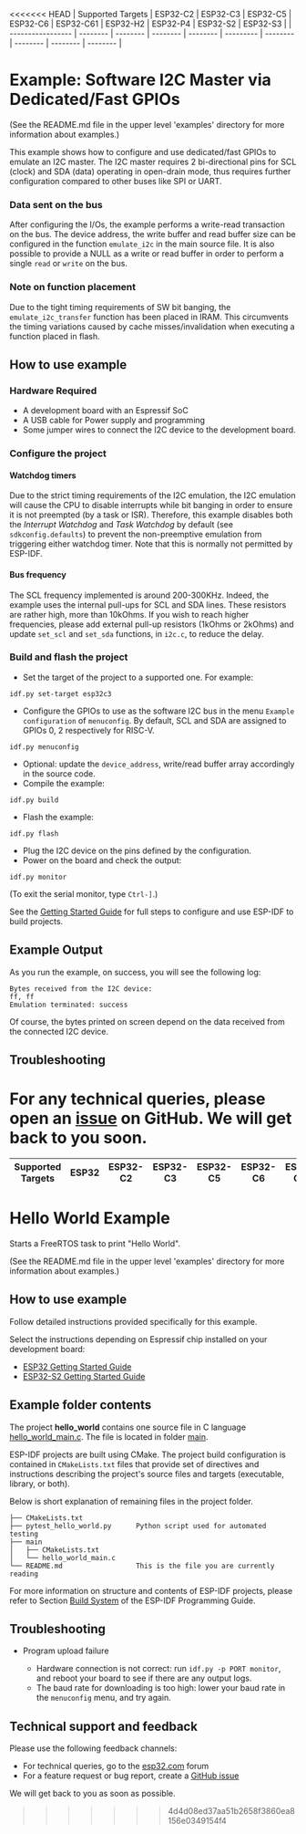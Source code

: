 <<<<<<< HEAD
| Supported Targets | ESP32-C2 | ESP32-C3 | ESP32-C5 | ESP32-C6 | ESP32-C61 | ESP32-H2 | ESP32-P4 | ESP32-S2 | ESP32-S3 |
| ----------------- | -------- | -------- | -------- | -------- | --------- | -------- | -------- | -------- | -------- |

# Example: Software I2C Master via Dedicated/Fast GPIOs

(See the README.md file in the upper level 'examples' directory for more information about examples.)

This example shows how to configure and use dedicated/fast GPIOs to emulate an I2C master. The I2C master requires 2 bi-directional pins for SCL (clock) and SDA (data) operating in open-drain mode, thus requires further configuration compared to other buses like SPI or UART.

### Data sent on the bus

After configuring the I/Os, the example performs a write-read transaction on the bus.
The device address, the write buffer and read buffer size can be configured in the function `emulate_i2c` in the main source file.
It is also possible to provide a NULL as a write or read buffer in order to perform a single `read` or `write` on the bus.

### Note on function placement

Due to the tight timing requirements of SW bit banging, the `emulate_i2c_transfer` function has been placed in IRAM. This circumvents the timing variations caused by cache misses/invalidation when executing a function placed in flash.

## How to use example

### Hardware Required

* A development board with an Espressif SoC
* A USB cable for Power supply and programming
* Some jumper wires to connect the I2C device to the development board.

### Configure the project

#### Watchdog timers

Due to the strict timing requirements of the I2C emulation, the I2C emulation will cause the CPU to disable interrupts while bit banging in order to ensure it is not preempted (by a task or ISR). Therefore, this example disables both the *Interrupt Watchdog* and *Task Watchdog* by default (see `sdkconfig.defaults`) to prevent the non-preemptive emulation from triggering either watchdog timer. Note that this is normally not permitted by ESP-IDF.

#### Bus frequency

The SCL frequency implemented is around 200-300KHz. Indeed, the example uses the internal pull-ups for SCL and SDA lines. These resistors are rather high, more than 10kOhms. If you wish to reach higher frequencies, please add external pull-up resistors (1kOhms or 2kOhms) and update `set_scl` and `set_sda` functions, in `i2c.c`, to reduce the delay.

### Build and flash the project

* Set the target of the project to a supported one. For example:
```
idf.py set-target esp32c3
```
* Configure the GPIOs to use as the software I2C bus in the menu `Example configuration` of `menuconfig`. By default, SCL and SDA are assigned to GPIOs 0, 2 respectively for RISC-V.
```
idf.py menuconfig
```
* Optional: update the `device_address`, write/read buffer array accordingly in the source code.
* Compile the example:
```
idf.py build
```
* Flash the example:
```
idf.py flash
```
* Plug the I2C device on the pins defined by the configuration.
* Power on the board and check the output:
```
idf.py monitor
```

(To exit the serial monitor, type ``Ctrl-]``.)

See the [Getting Started Guide](https://docs.espressif.com/projects/esp-idf/en/latest/get-started/index.html) for full steps to configure and use ESP-IDF to build projects.

## Example Output

As you run the example, on success, you will see the following log:

```
Bytes received from the I2C device:
ff, ff
Emulation terminated: success
```

Of course, the bytes printed on screen depend on the data received from the connected I2C device.

## Troubleshooting

For any technical queries, please open an [issue](https://github.com/espressif/esp-idf/issues) on GitHub. We will get back to you soon.
=======
| Supported Targets | ESP32 | ESP32-C2 | ESP32-C3 | ESP32-C5 | ESP32-C6 | ESP32-C61 | ESP32-H2 | ESP32-P4 | ESP32-S2 | ESP32-S3 | Linux |
| ----------------- | ----- | -------- | -------- | -------- | -------- | --------- | -------- | -------- | -------- | -------- | ----- |

# Hello World Example

Starts a FreeRTOS task to print "Hello World".

(See the README.md file in the upper level 'examples' directory for more information about examples.)

## How to use example

Follow detailed instructions provided specifically for this example.

Select the instructions depending on Espressif chip installed on your development board:

- [ESP32 Getting Started Guide](https://docs.espressif.com/projects/esp-idf/en/stable/get-started/index.html)
- [ESP32-S2 Getting Started Guide](https://docs.espressif.com/projects/esp-idf/en/latest/esp32s2/get-started/index.html)


## Example folder contents

The project **hello_world** contains one source file in C language [hello_world_main.c](main/hello_world_main.c). The file is located in folder [main](main).

ESP-IDF projects are built using CMake. The project build configuration is contained in `CMakeLists.txt` files that provide set of directives and instructions describing the project's source files and targets (executable, library, or both).

Below is short explanation of remaining files in the project folder.

```
├── CMakeLists.txt
├── pytest_hello_world.py      Python script used for automated testing
├── main
│   ├── CMakeLists.txt
│   └── hello_world_main.c
└── README.md                  This is the file you are currently reading
```

For more information on structure and contents of ESP-IDF projects, please refer to Section [Build System](https://docs.espressif.com/projects/esp-idf/en/latest/esp32/api-guides/build-system.html) of the ESP-IDF Programming Guide.

## Troubleshooting

* Program upload failure

    * Hardware connection is not correct: run `idf.py -p PORT monitor`, and reboot your board to see if there are any output logs.
    * The baud rate for downloading is too high: lower your baud rate in the `menuconfig` menu, and try again.

## Technical support and feedback

Please use the following feedback channels:

* For technical queries, go to the [esp32.com](https://esp32.com/) forum
* For a feature request or bug report, create a [GitHub issue](https://github.com/espressif/esp-idf/issues)

We will get back to you as soon as possible.
>>>>>>> 4d4d08ed37aa51b2658f3860ea8156e0349154f4
